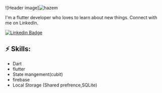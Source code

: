 ![Header image]![hazem](https://github.com/user-attachments/assets/1c14d814-d8d5-49f6-b234-94f2516e027f)


<!-- You can create your own header images using Canva, it has a lot of templates. If you do, use the following link https://www.canva.com/join/celeriac-tread-jellyfish -->
I'm a flutter developer who loves to learn about new things. Connect with me on LinkedIn.



[![Linkedin Badge](https://img.shields.io/badge/-LinkedIn-blue?style=flat-square&logo=Linkedin&logoColor=white&link=https://www.linkedin.com/in/mohamed-hazem-12951625a/)](https://www.linkedin.com/in/mohamed-hazem-12951625a/)



## ⚡ Skills:
- Dart
- flutter
- State mangement(cubit) 
- firebase
- Local Storage (Shared prefrence,SQLite)
